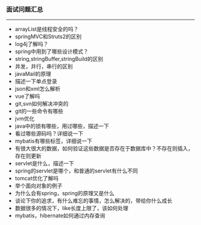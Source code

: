 ### 面试问题汇总
---

* arrayList是线程安全的吗？
* springMVC和Struts2的区别
* log4j了解吗？
* spring中用到了哪些设计模式？
* string,stringBuffer,stringBuild的区别
* 并发，并行，串行的区别
* javaMail的原理
* 描述一下单点登录
* json和xml怎么解析
* vue了解吗
* git,svn如何解决冲突的
* git的一些命令有哪些
* jvm优化
* java中的锁有哪些，用过哪些，描述一下
* 看过哪些源码吗？详细说一下
* mybatis有哪些标签，详细说一下
* 有很大很大的数据，如何验证这些数据是否存在于数据库中？不存在则插入，存在则更新
* servlet是什么，描述一下
* spring的servlet是哪个，和普通的servlet有什么不同
* tomcat优化了解吗
* 举个面向对象的例子
* 为什么会有spring，spring的原理又是什么
* 谈论下你的追求，有什么难忘的事情，怎么解决的，带给你什么成长
* 数据很多的情况下，like长度上限了，该如何处理
* mybatis，hibernate如何通过内存查询
